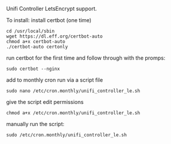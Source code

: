 Unifi Controller LetsEncrypt support.

To install:
install certbot (one time)

```
cd /usr/local/sbin
wget https://dl.eff.org/certbot-auto
chmod a+x certbot-auto
./certbot-auto certonly
```

run certbot for the first time and follow through with the promps:

```
sudo certbot --nginx
```

add to monthly cron run via a script file

```
sudo nano /etc/cron.monthly/unifi_controller_le.sh
```

give the script edit permissions

```
chmod a+x /etc/cron.monthly/unifi_controller_le.sh
```

manually run the script:

```
sudo /etc/cron.monthly/unifi_controller_le.sh
```
